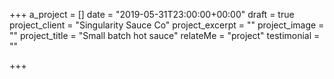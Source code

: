 +++
a_project = []
date = "2019-05-31T23:00:00+00:00"
draft = true
project_client = "Singularity Sauce Co"
project_excerpt = ""
project_image = ""
project_title = "Small batch hot sauce"
relateMe = "project"
testimonial = ""

+++
